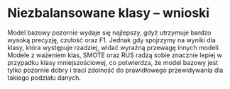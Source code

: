 # Niezbalansowane klasy – wnioski

Model bazowy pozornie wydaje się najlepszy, gdyż utrzymuje 
bardzo wysoką precyzję, czułość oraz F1. Jednak gdy spojrzymy 
na wyniki dla klasy, która występuje rzadziej, widać 
wyraźną przewagę innych modeli. Modele z ważeniem klas, 
SMOTE oraz RUS radzą sobie znacznie lepiej w przypadku 
klasy mniejszościowej, co potwierdza, że model bazowy jest 
tylko pozornie dobry i traci zdolność do prawidłowego 
przewidywania dla takiego podziału danych.